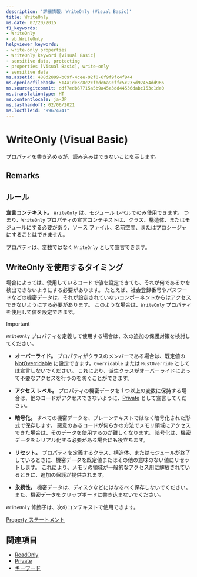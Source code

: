 ```yaml
---
description: '詳細情報: WriteOnly (Visual Basic)'
title: WriteOnly
ms.date: 07/20/2015
f1_keywords:
- WriteOnly
- vb.WriteOnly
helpviewer_keywords:
- write-only properties
- WriteOnly keyword [Visual Basic]
- sensitive data, protecting
- properties [Visual Basic], write-only
- sensitive data
ms.assetid: 488d2899-b09f-4cee-92f0-6f9f9fc4f944
ms.openlocfilehash: 514a1de3c8c2cfbde6a9cffc5c235d92454dd966
ms.sourcegitcommit: ddf7edb67715a5b9a45e3dd44536dabc153c1de0
ms.translationtype: HT
ms.contentlocale: ja-JP
ms.lasthandoff: 02/06/2021
ms.locfileid: "99674741"
---
```

# <a name="writeonly-visual-basic"></a>WriteOnly (Visual Basic)

プロパティを書き込めるが、読み込みはできないことを示します。  
  
## <a name="remarks"></a>Remarks  
  
## <a name="rules"></a>ルール  

 **宣言コンテキスト。** `WriteOnly` は、モジュール レベルでのみ使用できます。 つまり、`WriteOnly` プロパティの宣言コンテキストは、クラス、構造体、またはモジュールにする必要があり、ソース ファイル、名前空間、またはプロシージャにすることはできません。  
  
 プロパティは、変数ではなく `WriteOnly` として宣言できます。  
  
## <a name="when-to-use-writeonly"></a>WriteOnly を使用するタイミング  

 場合によっては、使用しているコードで値を設定できても、それが何であるかを検出できないようにする必要があります。 たとえば、社会登録番号やパスワードなどの機密データは、それが設定されていないコンポーネントからはアクセスできないようにする必要があります。 このような場合は、`WriteOnly` プロパティを使用して値を設定できます。  
  
> [!IMPORTANT]
> `WriteOnly` プロパティを定義して使用する場合は、次の追加の保護対策を検討してください。  
  
- **オーバーライド。** プロパティがクラスのメンバーである場合は、既定値の [NotOverridable](notoverridable.md) に設定できます。`Overridable` または `MustOverride` としては宣言しないでください。 これにより、派生クラスがオーバーライドによって不要なアクセスを行うのを防ぐことができます。  
  
- **アクセス レベル。** プロパティの機密データを 1 つ以上の変数に保持する場合は、他のコードがアクセスできないように、[Private](private.md) として宣言してください。  
  
- **暗号化。** すべての機密データを、プレーンテキストではなく暗号化された形式で保存します。 悪意のあるコードが何らかの方法でメモリ領域にアクセスできた場合は、そのデータを使用するのが難しくなります。 暗号化は、機密データをシリアル化する必要がある場合にも役立ちます。  
  
- **リセット。** プロパティを定義するクラス、構造体、またはモジュールが終了しているときに、機密データを既定値またはその他の意味のない値にリセットします。 これにより、メモリの領域が一般的なアクセス用に解放されているときに、追加の保護が提供されます。  
  
- **永続性。** 機密データは、ディスクなどにはなるべく保存しないでください。 また、機密データをクリップボードに書き込まないでください。  
  
 `WriteOnly` 修飾子は、次のコンテキストで使用できます。  
  
 [Property ステートメント](../statements/property-statement.md)  
  
## <a name="see-also"></a>関連項目

- [ReadOnly](readonly.md)
- [Private](private.md)
- [キーワード](../keywords/index.md)

